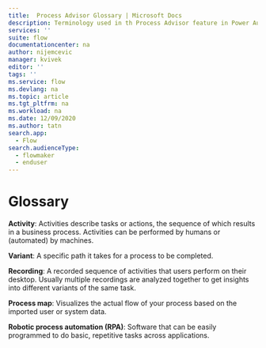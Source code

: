 ```yaml
---
title:  Process Advisor Glossary | Microsoft Docs
description: Terminology used in th Process Advisor feature in Power Automate.
services: ''
suite: flow
documentationcenter: na
author: nijemcevic 
manager: kvivek
editor: ''
tags: ''
ms.service: flow
ms.devlang: na
ms.topic: article
ms.tgt_pltfrm: na
ms.workload: na
ms.date: 12/09/2020
ms.author: tatn
search.app: 
  - Flow
search.audienceType: 
  - flowmaker
  - enduser
---
```

# Glossary

**Activity**: Activities describe tasks or actions, the sequence of which results in a business process. Activities can be performed by humans or (automated) by machines.

**Variant**: A specific path it takes for a process to be completed. 

**Recording**: A recorded sequence of activities that users perform on their desktop. Usually multiple recordings are analyzed together to get insights into different variants of the same task.

**Process map**: Visualizes the actual flow of your process based on the imported user or system data.

**Robotic process automation (RPA)**: Software that can be easily programmed to do basic, repetitive tasks across applications.
